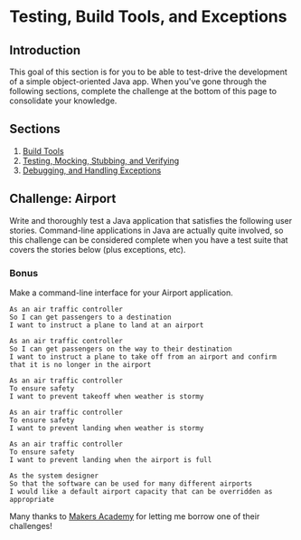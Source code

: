 # Testing, Build Tools, and Exceptions

## Introduction
This goal of this section is for you to be able to test-drive the development of a simple object-oriented Java app. When you've gone through the following sections, complete the challenge at the bottom of this page to consolidate your knowledge.

## Sections

1. [Build Tools](2-1-buildtools-gradle-maven)
2. [Testing, Mocking, Stubbing, and Verifying](2-2-testing-stubbing-verifying)
3. [Debugging, and Handling Exceptions](2-3-debugging-handling-exceptions)

## Challenge: Airport
Write and thoroughly test a Java application that satisfies the following user
stories. Command-line applications in Java are actually quite involved, so
this challenge can be considered complete when you have a test suite that
covers the stories below (plus exceptions, etc).

### Bonus
Make a command-line interface for your Airport application.

```
As an air traffic controller
So I can get passengers to a destination
I want to instruct a plane to land at an airport

As an air traffic controller
So I can get passengers on the way to their destination
I want to instruct a plane to take off from an airport and confirm that it is no longer in the airport

As an air traffic controller
To ensure safety
I want to prevent takeoff when weather is stormy

As an air traffic controller
To ensure safety
I want to prevent landing when weather is stormy

As an air traffic controller
To ensure safety
I want to prevent landing when the airport is full

As the system designer
So that the software can be used for many different airports
I would like a default airport capacity that can be overridden as appropriate
```

Many thanks to [Makers Academy](http://www.makersacademy.com/) for letting me
borrow one of their challenges!
